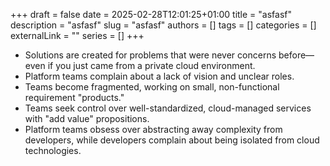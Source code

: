 +++ 
draft = false
date = 2025-02-28T12:01:25+01:00
title = "asfasf"
description = "asfasf"
slug = "asfasf"
authors = []
tags = []
categories = []
externalLink = ""
series = []
+++


* Solutions are created for problems that were never concerns before—even if you just came from a private cloud environment.
* Platform teams complain about a lack of vision and unclear roles.
* Teams become fragmented, working on small, non-functional requirement "products."
* Teams seek control over well-standardized, cloud-managed services with "add value" propositions.
* Platform teams obsess over abstracting away complexity from developers, while developers complain about being isolated from cloud technologies.
